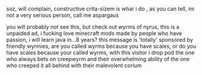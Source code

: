 soz, will complain, constructive crita-sizem is whar i do
,
as you can tell, im not a very serious person, call me aspargaus 
<!---
amd0t/amd0t is a ✨ special ✨ repository because its `README.md` (this file) appears on your GitHub profile.
You can click the Preview link to take a look at your changes.
--->


















































you will probably not see this, but check out wyrms of nyrus, this is a unpaided ad, i fucking love minecraft mods made by people who have passion, i will learn java in...8 years?
this message is 'totally' sponsored by friendly wyrmies, are you called wyrms because you have scales, or do you have scales because your called wyrms, with this visitor i drop pod the one who always bets on creepwyrm and their overwhelming ability of the one who creeped it all behind with their malevolent corium 
